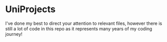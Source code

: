 # UniProjects
I've done my best to direct your attention to relevant files, however there is still a lot of code in this repo as it represents many years of my coding journey!
